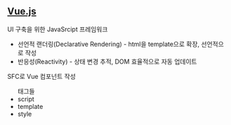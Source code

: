 <div>
  <h2><a href="https://ko.vuejs.org/guide/introduction.html">Vue.js</a></h2>
  <div>
    <p>UI 구축을 위한 JavaSrcipt 프레임워크</p>
    <ul>
      <li>선언적 랜더링(Declarative Rendering) - html을 template으로 확장, 선언적으로 작성</li>
      <li>반응성(Reactivity) - 상태 변경 추적, DOM 효율적으로 자동 업데이트</li>
    </ul>
    <p>SFC로 Vue 컴포넌트 작성</p>
    <ul>
      <label>태그들
      <li>script</li>
      <li>template</li>
      <li>style</li>
    </ul>
  </div>
</div>
